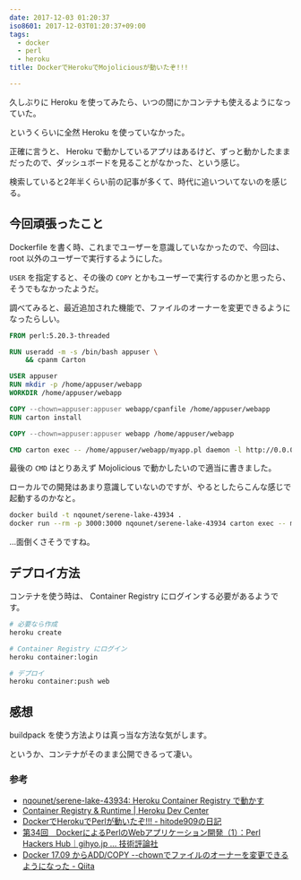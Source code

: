 ```yaml
---
date: 2017-12-03 01:20:37
iso8601: 2017-12-03T01:20:37+09:00
tags:
  - docker
  - perl
  - heroku
title: DockerでHerokuでMojoliciousが動いたぞ!!!

---
```


久しぶりに Heroku を使ってみたら、いつの間にかコンテナも使えるようになっていた。

というくらいに全然 Heroku を使っていなかった。

正確に言うと、 Heroku で動かしているアプリはあるけど、ずっと動かしたままだったので、ダッシュボードを見ることがなかった、という感じ。

検索していると2年半くらい前の記事が多くて、時代に追いついてないのを感じる。

## 今回頑張ったこと

Dockerfile を書く時、これまでユーザーを意識していなかったので、今回は、 root 以外のユーザーで実行するようにした。

`USER` を指定すると、その後の `COPY` とかもユーザーで実行するのかと思ったら、そうでもなかったようだ。

調べてみると、最近追加された機能で、ファイルのオーナーを変更できるようになったらしい。

```Dockerfile Dockerfile
FROM perl:5.20.3-threaded

RUN useradd -m -s /bin/bash appuser \
    && cpanm Carton

USER appuser
RUN mkdir -p /home/appuser/webapp
WORKDIR /home/appuser/webapp

COPY --chown=appuser:appuser webapp/cpanfile /home/appuser/webapp
RUN carton install

COPY --chown=appuser:appuser webapp /home/appuser/webapp

CMD carton exec -- /home/appuser/webapp/myapp.pl daemon -l http://0.0.0.0:$PORT
```

最後の `CMD` はとりあえず Mojolicious で動かしたいので適当に書きました。

ローカルでの開発はあまり意識していないのですが、やるとしたらこんな感じで起動するのかなと。
```bash
docker build -t nqounet/serene-lake-43934 .
docker run --rm -p 3000:3000 nqounet/serene-lake-43934 carton exec -- morbo myapp.pl
```

…面倒くさそうですね。

## デプロイ方法

コンテナを使う時は、 Container Registry にログインする必要があるようです。

```bash
# 必要なら作成
heroku create

# Container Registry にログイン
heroku container:login

# デプロイ
heroku container:push web
```

## 感想

buildpack を使う方法よりは真っ当な方法な気がします。

というか、コンテナがそのまま公開できるって凄い。

### 参考
- [nqounet/serene-lake-43934: Heroku Container Registry で動かす](https://github.com/nqounet/serene-lake-43934)
- [Container Registry & Runtime | Heroku Dev Center](https://devcenter.heroku.com/articles/container-registry-and-runtime)
- [DockerでHerokuでPerlが動いたぞ!!! - hitode909の日記](http://blog.sushi.money/entry/2015/05/07/200611)
- [第34回　DockerによるPerlのWebアプリケーション開発（1）：Perl Hackers Hub｜gihyo.jp … 技術評論社](http://gihyo.jp/dev/serial/01/perl-hackers-hub/003401)
- [Docker 17.09 からADD/COPY --chownでファイルのオーナーを変更できるようになった - Qiita](https://qiita.com/minamijoyo/items/c599e81f8803e690f3e1)
